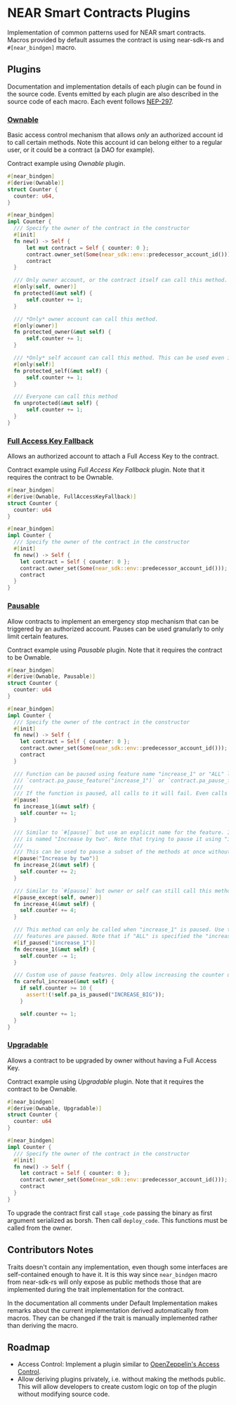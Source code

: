 # NEAR Smart Contracts Plugins

Implementation of common patterns used for NEAR smart contracts. Macros provided by default assumes the contract is
using near-sdk-rs and `#[near_bindgen]` macro.

## Plugins

Documentation and implementation details of each plugin can be found in the source code. Events emitted by each plugin
are also described in the source code of each macro. Each event follows [NEP-297](https://nomicon.io/Standards/EventsFormat).

### [Ownable](/near-plugins/src/ownable.rs)

Basic access control mechanism that allows _only_ an authorized account id to call certain methods. Note this account
id can belong either to a regular user, or it could be a contract (a DAO for example).

Contract example using _Ownable_ plugin.

```rust
#[near_bindgen]
#[derive(Ownable)]
struct Counter {
  counter: u64,
}

#[near_bindgen]
impl Counter {
  /// Specify the owner of the contract in the constructor
  #[init]
  fn new() -> Self {
      let mut contract = Self { counter: 0 };
      contract.owner_set(Some(near_sdk::env::predecessor_account_id()));
      contract
  }

  /// Only owner account, or the contract itself can call this method.
  #[only(self, owner)]
  fn protected(&mut self) {
      self.counter += 1;
  }

  /// *Only* owner account can call this method.
  #[only(owner)]
  fn protected_owner(&mut self) {
      self.counter += 1;
  }

  /// *Only* self account can call this method. This can be used even if the contract is not Ownable.
  #[only(self)]
  fn protected_self(&mut self) {
      self.counter += 1;
  }

  /// Everyone can call this method
  fn unprotected(&mut self) {
      self.counter += 1;
  }
}
```

### [Full Access Key Fallback](/near-plugins/src/full_access_key_fallback.rs)

Allows an authorized account to attach a Full Access Key to the contract.

Contract example using _Full Access Key Fallback_ plugin. Note that it requires the contract to be Ownable.

```rust
#[near_bindgen]
#[derive(Ownable, FullAccessKeyFallback)]
struct Counter {
  counter: u64
}

#[near_bindgen]
impl Counter {
  /// Specify the owner of the contract in the constructor
  #[init]
  fn new() -> Self {
    let contract = Self { counter: 0 };
    contract.owner_set(Some(near_sdk::env::predecessor_account_id()));
    contract
  }
}
```

### [Pausable](/near-plugins/src/pausable.rs)

Allow contracts to implement an emergency stop mechanism that can be triggered by an authorized account. Pauses can be
used granularly to only limit certain features.

Contract example using _Pausable_ plugin. Note that it requires the contract to be Ownable.

```rust
#[near_bindgen]
#[derive(Ownable, Pausable)]
struct Counter {
  counter: u64
}

#[near_bindgen]
impl Counter {
  /// Specify the owner of the contract in the constructor
  #[init]
  fn new() -> Self {
    let contract = Self { counter: 0 };
    contract.owner_set(Some(near_sdk::env::predecessor_account_id()));
    contract
  }

  /// Function can be paused using feature name "increase_1" or "ALL" like:
  /// `contract.pa_pause_feature("increase_1")` or `contract.pa_pause_feature("ALL")`
  ///
  /// If the function is paused, all calls to it will fail. Even calls started from owner or self.
  #[pause]
  fn increase_1(&mut self) {
    self.counter += 1;
  }

  /// Similar to `#[pause]` but use an explicit name for the feature. In this case the feature to be paused
  /// is named "Increase by two". Note that trying to pause it using "increase_2" will not have any effect.
  ///
  /// This can be used to pause a subset of the methods at once without requiring to use "ALL".
  #[pause("Increase by two")]
  fn increase_2(&mut self) {
    self.counter += 2;
  }

  /// Similar to `#[pause]` but owner or self can still call this method. Any subset of {self, owner} can be specified.
  #[pause_except(self, owner)]
  fn increase_4(&mut self) {
    self.counter += 4;
  }

  /// This method can only be called when "increase_1" is paused. Use this macro to create escape hatches when some
  /// features are paused. Note that if "ALL" is specified the "increase_1" is considered to be paused.
  #[if_paused("increase_1")]
  fn decrease_1(&mut self) {
    self.counter -= 1;
  }

  /// Custom use of pause features. Only allow increasing the counter using `careful_increase` if the counter is below 10.
  fn careful_increase(&mut self) {
    if self.counter >= 10 {
      assert!(!self.pa_is_paused("INCREASE_BIG"));
    }

    self.counter += 1;
  }
}
```

### [Upgradable](/near-plugins/src/upgradable.rs)

Allows a contract to be upgraded by owner without having a Full Access Key.

Contract example using _Upgradable_ plugin. Note that it requires the contract to be Ownable.

```rust
#[near_bindgen]
#[derive(Ownable, Upgradable)]
struct Counter {
  counter: u64
}

#[near_bindgen]
impl Counter {
  /// Specify the owner of the contract in the constructor
  #[init]
  fn new() -> Self {
    let contract = Self { counter: 0 };
    contract.owner_set(Some(near_sdk::env::predecessor_account_id()));
    contract
  }
}
```

To upgrade the contract first call `stage_code` passing the binary as first argument serialized as borsh. Then call `deploy_code`.
This functions must be called from the owner.

## Contributors Notes

Traits doesn't contain any implementation, even though some interfaces are self-contained enough to have it.
It is this way since `near_bindgen` macro from near-sdk-rs will only expose as public methods those that are implemented
during the trait implementation for the contract.

In the documentation all comments under Default Implementation makes remarks about the current implementation derived
automatically from macros. They can be changed if the trait is manually implemented rather than deriving the macro.

## Roadmap

-   Access Control: Implement a plugin similar to [OpenZeppelin's Access Control](https://github.com/OpenZeppelin/openzeppelin-contracts/tree/master/contracts/access).
-   Allow deriving plugins privately, i.e. without making the methods public.
    This will allow developers to create custom logic on top of the plugin without modifying source code.
